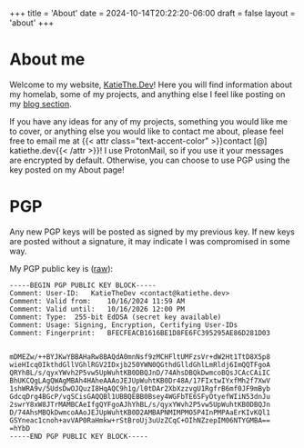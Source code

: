 +++
title = 'About'
date = 2024-10-14T20:22:20-06:00
draft = false
layout = 'about'
+++
# About me
Welcome to my website, [KatieThe.Dev](/)! Here you will find information about my homelab, some of my projects, and anything else I feel like posting on my [blog section](/posts).

If you have any ideas for any of my projects, something you would like me to cover, or anything else you would like to contact me about, please feel free to email me at {{< attr class="text-accent-color" >}}contact [@] katiethe.dev{{< /attr >}}! I use ProtonMail, so if you use it your messages are encrypted by default. Otherwise, you can choose to use PGP using the key posted on my About page!

# PGP
Any new PGP keys will be posted as signed by my previous key. If new keys are posted without a signature, it may indicate I was compromised in some way.

My PGP public key is ([raw](/KatieTheDev_0x6D281D03_public.asc)):
```
-----BEGIN PGP PUBLIC KEY BLOCK-----
Comment: User-ID:	KatieTheDev <contact@katiethe.dev>
Comment: Valid from:	10/16/2024 11:59 AM
Comment: Valid until:	10/16/2026 12:00 PM
Comment: Type:	255-bit EdDSA (secret key available)
Comment: Usage:	Signing, Encryption, Certifying User-IDs
Comment: Fingerprint:	BFECFEACB1616BE1D8FE6FC395295AE86D281D03


mDMEZw/++BYJKwYBBAHaRw8BAQdA0mnNsf9zMCHFltUMFzsVr+dW2Ht1TtD8X5p8
wieHIcq0IkthdGllVGhlRGV2IDxjb250YWN0QGthdGlldGhlLmRldj6ImQQTFgoA
QRYhBL/s/qyxYWvh2P5vw5UpWuhtKB0DBQJnD/74AhsDBQkDwmcoBQsJCAcCAiIC
BhUKCQgLAgQWAgMBAh4HAheAAAoJEJUpWuhtKB0Dr48A/17FIxtwIYxfMh2f7XwV
1shWRA9v/5UdsDwOJQuzI8HqAQC9h1g/l0tDAr2XbXzzvgU1RgfrB6mf0JF9mByb
GdcqDrg4BGcP/vgSCisGAQQBl1UBBQEBB0Bsey4WGFbTE6SFyOtyefWIiN53dnJu
2swrY8xW8JTrMAMBCAeIfgQYFgoAJhYhBL/s/qyxYWvh2P5vw5UpWuhtKB0DBQJn
D/74AhsMBQkDwmcoAAoJEJUpWuhtKB0D2AMBAPNMIMPMO5P4InPMPAaErKIvKQl1
GSYneac1cnoh+avVAP0RaHmkw+rStBroUj3uUzZCqC+OIhNZzepIM06NTYGMBA==
=hYbD
-----END PGP PUBLIC KEY BLOCK-----
```
